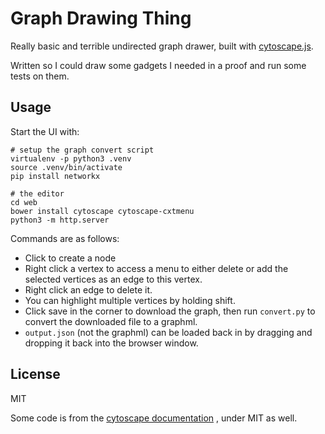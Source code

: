 # Graph Drawing Thing

Really basic and terrible undirected graph drawer, built with
[cytoscape.js](https://js.cytoscape.org).

Written so I could draw some gadgets I needed in a proof and run some tests on
them.

## Usage

Start the UI with:

```
# setup the graph convert script
virtualenv -p python3 .venv
source .venv/bin/activate
pip install networkx

# the editor
cd web
bower install cytoscape cytoscape-cxtmenu
python3 -m http.server
```

Commands are as follows:

* Click to create a node
* Right click a vertex to access a menu to either delete or add the selected
  vertices as an edge to this vertex.
* Right click an edge to delete it.
* You can highlight multiple vertices by holding shift.
* Click save in the corner to download the graph, then run `convert.py` to
  convert the downloaded file to a graphml.
* `output.json` (not the graphml) can be loaded back in by dragging and
  dropping it back into the browser window.

## License

MIT

Some code is from the [cytoscape documentation](https://github.com/cytoscape/cytoscape.js/tree/master)
, under MIT as well.
